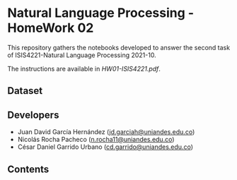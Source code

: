 # Natural Language Processing - HomeWork 02
This repository gathers the notebooks developed to answer the second task of
ISIS4221-Natural Language Processing 2021-10.

The instructions are available in _HW01-ISIS4221.pdf_.

## Dataset

## Developers
* Juan David García Hernández (jd.garciah@uniandes.edu.co)
* Nicolás Rocha Pacheco (n.rocha11@uniandes.edu.co)
* César Daniel Garrido Urbano (cd.garrido@uniandes.edu.co)


## Contents

